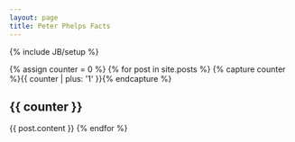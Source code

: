 ```yaml
---
layout: page
title: Peter Phelps Facts
---
```

{% include JB/setup %}

{% assign counter = 0 %}
{% for post in site.posts %}
{% capture counter %}{{ counter | plus: '1' }}{% endcapture %}
<h2>{{ counter }}</h2>
{{ post.content }}
{% endfor %}